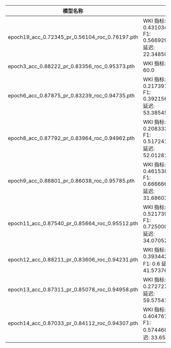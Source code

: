 模型名称|结果
--|--
epoch19_acc_0.72345_pr_0.56104_roc_0.76197.pth | WKI 指标: 0.4310344827586207     F1: 0.5669291338582677          延迟: 22.348508333333335
epoch3_acc_0.88222_pr_0.83356_roc_0.95373.pth  | WKI 指标: 0      F1: 0   延迟: 60.0
epoch6_acc_0.87875_pr_0.83239_roc_0.94735.pth  | WKI 指标: 0.2173913043478261     F1: 0.39215686274509803         延迟: 53.38545555555556
epoch8_acc_0.87792_pr_0.83964_roc_0.94962.pth  | WKI 指标: 0.20833333333333334    F1: 0.5172413793103449          延迟: 52.01281666666667
epoch9_acc_0.88801_pr_0.86038_roc_0.95785.pth | WKI 指标: 0.4615384615384615     F1: 0.6666666666666667          延迟: 31.686030555555558
epoch11_acc_0.87540_pr_0.85664_roc_0.95512.pth| WKI 指标: 0.5217391304347826     F1: 0.7250000000000001          延迟: 34.07052777777778
epoch12_acc_0.88211_pr_0.83606_roc_0.94231.pth| WKI 指标: 0.39344262295081966    F1: 0.6         延迟: 41.57376111111111
epoch13_acc_0.87311_pr_0.85078_roc_0.94958.pth| WKI 指标: 0      F1: 0.27272727272727276         延迟: 59.57541666666667
epoch14_acc_0.87033_pr_0.84112_roc_0.94307.pth| WKI 指标: 0.4047619047619048     F1: 0.574468085106383   延迟: 33.6541